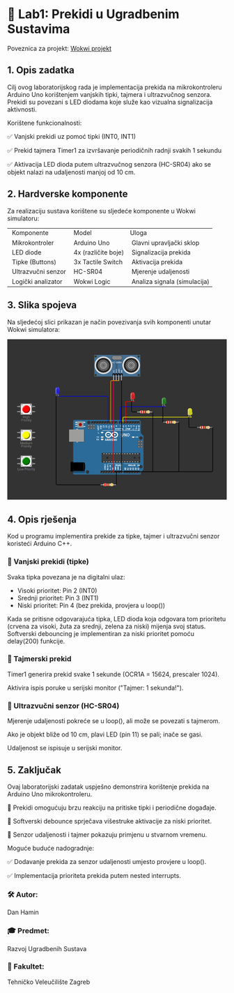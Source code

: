 <H1>📖 Lab1: Prekidi u Ugradbenim Sustavima</H1> 

Poveznica za projekt: [Wokwi projekt](https://wokwi.com/projects/427284724839193601)


<H2>1. Opis zadatka</H2>
Cilj ovog laboratorijskog rada je implementacija prekida na mikrokontroleru Arduino Uno korištenjem vanjskih tipki, tajmera i ultrazvučnog senzora. Prekidi su povezani s LED diodama koje služe kao vizualna signalizacija aktivnosti.

Korištene funkcionalnosti:

✅ Vanjski prekidi uz pomoć tipki (INT0, INT1)

✅ Prekid tajmera Timer1 za izvršavanje periodičnih radnji svakih 1 sekundu

✅ Aktivacija LED dioda putem ultrazvučnog senzora (HC-SR04) ako se objekt nalazi na udaljenosti manjoj od 10 cm.




<H2> 2. Hardverske komponente</H2>
Za realizaciju sustava korištene su sljedeće komponente u Wokwi simulatoru:


<table>
<tbody>
<tr>
<td>&nbsp;Komponente </td>
<td>&nbsp;Model&nbsp; </td>
<td>Uloga&nbsp; </td>
</tr>
<tr>
<td>&nbsp;Mikrokontroler </td>
<td>&nbsp;Arduino Uno </td>
<td>&nbsp;Glavni upravljački sklop </td>
</tr>
<tr>
<td>&nbsp;LED diode </td>
<td>&nbsp;4x (različite boje) </td>
<td>&nbsp;Signalizacija prekida </td>
</tr>
<tr>
<td>&nbsp;Tipke (Buttons) </td>
<td>&nbsp;3x Tactile Switch </td>
<td>&nbsp;Aktivacija prekida</td>
</tr>
<tr>
<td>&nbsp;Ultrazvučni senzor </td>
<td>&nbsp;HC-SR04</td>
<td>&nbsp;Mjerenje udaljenosti</td>
</tr>
<tr>
<td>&nbsp;Logički analizator </td>
<td>&nbsp;Wokwi Logic </td>
<td>&nbsp;Analiza signala (simulacija)</td>
</tr>
</tbody>
</table>
<H2> 3. Slika spojeva </H2>
Na sljedećoj slici prikazan je način povezivanja svih komponenti unutar Wokwi simulatora:



![Arduino Setup](slika.png)




<H2> 4. Opis rješenja </H2>
Kod u programu implementira prekide za tipke, tajmer i ultrazvučni senzor koristeći Arduino C++.

<H3> 📌 Vanjski prekidi (tipke)</H3>

Svaka tipka povezana je na digitalni ulaz:
<UL>
<LI>Visoki prioritet: Pin 2 (INT0)</LI>

<LI>Srednji prioritet: Pin 3 (INT1)</LI>

<LI>Niski prioritet: Pin 4 (bez prekida, provjera u loop())</LI>
</UL>
Kada se pritisne odgovarajuća tipka, LED dioda koja odgovara tom prioritetu (crvena za visoki, žuta za srednji, zelena za niski) mijenja svoj status.
Softverski debouncing je implementiran za niski prioritet pomoću delay(200) funkcije.

<H3> 📌 Tajmerski prekid </H3>

Timer1 generira prekid svake 1 sekunde (OCR1A = 15624, prescaler 1024).

Aktivira ispis poruke u serijski monitor ("Tajmer: 1 sekunda!").

<H3> 📌 Ultrazvučni senzor (HC-SR04) </H3>

Mjerenje udaljenosti pokreće se u loop(), ali može se povezati s tajmerom.

Ako je objekt bliže od 10 cm, plavi LED (pin 11) se pali; inače se gasi.

Udaljenost se ispisuje u serijski monitor.


<H2> 5. Zaključak </H2>
Ovaj laboratorijski zadatak uspješno demonstrira korištenje prekida na Arduino Uno mikrokontroleru. 



🔹 Prekidi omogućuju brzu reakciju na pritiske tipki i periodične događaje.


🔹 Softverski debounce sprječava višestruke aktivacije za niski prioritet.


🔹 Senzor udaljenosti i tajmer pokazuju primjenu u stvarnom vremenu.



Moguće buduće nadogradnje:

✅ Dodavanje prekida za senzor udaljenosti umjesto provjere u loop().

✅ Implementacija prioriteta prekida putem nested interrupts.

<h3>🛠 Autor:</h3> Dan Hamin

<h3>🎓 Predmet:</h3> Razvoj Ugradbenih Sustava

<h3>🏫 Fakultet:</h3> Tehničko Veleučilište Zagreb
